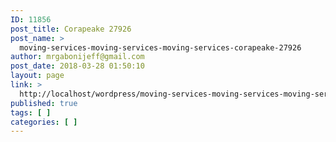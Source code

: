 ```yaml
---
ID: 11856
post_title: Corapeake 27926
post_name: >
  moving-services-moving-services-moving-services-corapeake-27926
author: mrgabonijeff@gmail.com
post_date: 2018-03-28 01:50:10
layout: page
link: >
  http://localhost/wordpress/moving-services-moving-services-moving-services-corapeake-27926/
published: true
tags: [ ]
categories: [ ]
---
```

